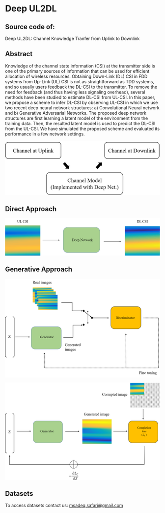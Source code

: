 # Deep UL2DL
## Source code of:
Deep UL2DL: Channel Knowledge Tranfer from Uplink to Downlink

## Abstract

Knowledge of the channel state information (CSI) at the transmitter side is one of the primary sources of information that can be used for efficient allocation of wireless resources. Obtaining Down-Link (DL) CSI in FDD systems from Up-Link (UL) CSI is not as straightforward as TDD systems, and so usually users feedback the DL-CSI to the transmitter. To remove the need for feedback (and thus having less signaling overhead), several methods have been studied to estimate DL-CSI from UL-CSI. In this paper, we propose a scheme to infer DL-CSI by observing UL-CSI in which we use two recent deep neural network structures: a) Convolutional Neural network and b) Generative Adversarial Networks. The proposed deep network structures are first learning a latent model of the environment from the training data. Then, the resulted latent model is used to predict the DL-CSI from the UL-CSI. We have simulated the proposed scheme and evaluated its performance in a few network settings. 

![UL to DL knowledge transfer procedure](Images/model.png?raw=true "UL to DL knowledge transfer procedure")


## Direct Approach

![Direct approach:](Images/direct.png?raw=true "Direct approach:")

## Generative Approach

![Generative Approach Training](Images/ganstructure.png?raw=true "Generative Approach Training")


![Generative Approach Image Completion](Images/completion.png?raw=true "Generative Approach Image Completion")

## Datasets
To access datasets contact us: msadeq.safari@gmail.com
